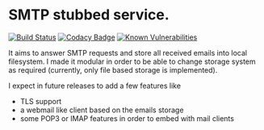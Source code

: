 # SMTP stubbed service. 
[![Build Status](https://www.travis-ci.org/TriYop/SMTPStub.svg?branch=master)](https://www.travis-ci.org/TriYop/SMTPStub)
[![Codacy Badge](https://api.codacy.com/project/badge/Grade/5339bb4587354eafb9961953f6423210)](https://www.codacy.com/app/TriYop/SMTPStub?utm_source=github.com&amp;utm_medium=referral&amp;utm_content=TriYop/SMTPStub&amp;utm_campaign=Badge_Grade)
[![Known Vulnerabilities](https://snyk.io/test/github/triyop/smtpstub/badge.svg)](https://snyk.io/test/github/triyop/smtpstub)

It aims to answer SMTP requests and store all received emails into local filesystem.
I made it modular in order to be able to change storage system as required (currently, only file based storage is implemented).

I expect in future releases to add a few features like
- TLS support
- a webmail like client based on the emails storage
- some POP3 or IMAP features in order to embed with mail clients


